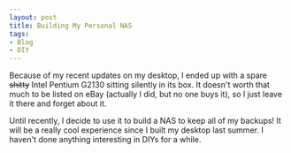 ```yaml
---
layout: post
title: Building My Personal NAS
tags:
- Blog
- DIY
---
```


Because of my recent updates on my desktop, I ended up with a spare ~~shitty~~
Intel Pentium G2130 sitting silently in its box. It doesn't worth that much to
be listed on eBay (actually I did, but no one buys it), so I just leave it there
and forget about it.

Until recently, I decide to use it to build a NAS to keep all of my backups! It
will be a really cool experience since I built my desktop last summer. I haven't
done anything interesting in DIYs for a while.
